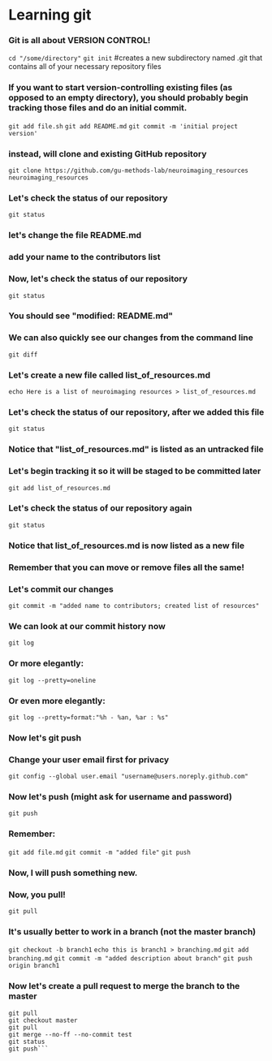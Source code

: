 # Learning git
### Git is all about VERSION CONTROL!

`cd "/some/directory"`
`git init` #creates a new subdirectory named .git that contains all of your necessary repository files

### If you want to start version-controlling existing files (as opposed to an empty directory), you should probably begin tracking those files and do an initial commit.
`git add file.sh`
`git add README.md`
`git commit -m 'initial project version'`

### instead, will clone and existing GitHub repository
`git clone https://github.com/gu-methods-lab/neuroimaging_resources neuroimaging_resources`

### Let's check the status of our repository
`git status`

### let's change the file README.md
### add your name to the contributors list
### Now, let's check the status of our repository
`git status`

### You should see "modified:		README.md"
### We can also quickly see our changes from the command line
`git diff`

### Let's create a new file called list_of_resources.md
`echo Here is a list of neuroimaging resources > list_of_resources.md`

### Let's check the status of our repository, after we added this file
`git status`

### Notice that "list_of_resources.md" is listed as an untracked file
### Let's begin tracking it so it will be staged to be committed later
`git add list_of_resources.md`

### Let's check the status of our repository again
`git status`

### Notice that list_of_resources.md is now listed as a new file
### Remember that you can move or remove files all the same!

### Let's commit our changes
`git commit -m "added name to contributors; created list of resources"`

### We can look at our commit history now
`git log`

### Or more elegantly:
`git log --pretty=oneline`

### Or even more elegantly:
`git log --pretty=format:"%h - %an, %ar : %s"`

### Now let's git push
### Change your user email first for privacy
`git config --global user.email "username@users.noreply.github.com"`

### Now let's push (might ask for username and password)
`git push`

### Remember:
`git add file.md`
`git commit -m "added file"`
`git push`

### Now, I will push something new. 
### Now, you pull!
`git pull`

### It's usually better to work in a branch (not the master branch)
`git checkout -b branch1`
`echo this is branch1 > branching.md`
`git add branching.md`
`git commit -m "added description about branch"`
`git push origin branch1`

### Now let's create a pull request to merge the branch to the master
```git checkout branch1
git pull
git checkout master
git pull
git merge --no-ff --no-commit test
git status
git push```